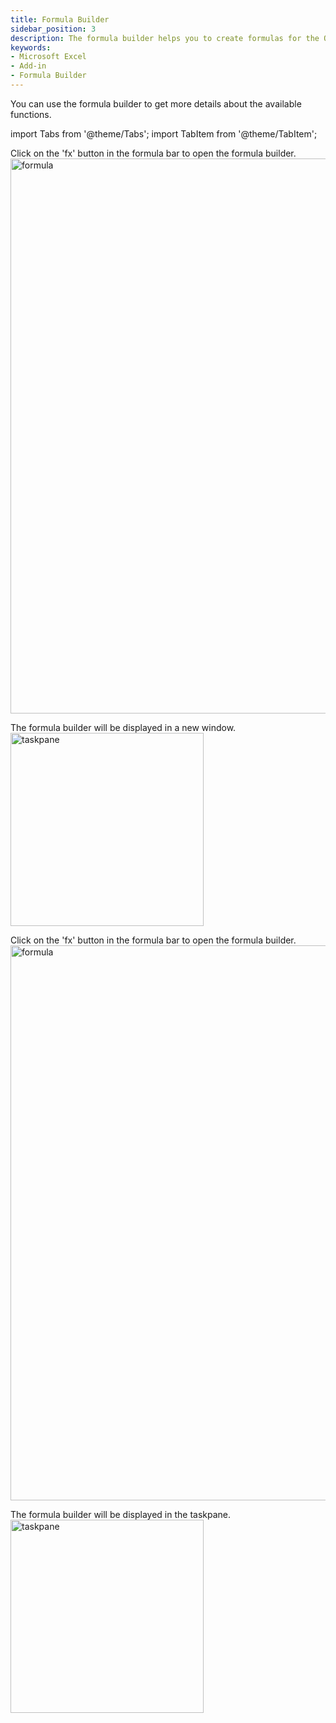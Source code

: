 ```yaml
---
title: Formula Builder
sidebar_position: 3
description: The formula builder helps you to create formulas for the OpenBB add-in. It is available in the taskpane. Click on the 'fx' button in the toolbar to open the formula builder.
keywords:
- Microsoft Excel
- Add-in
- Formula Builder
---
```


You can use the formula builder to get more details about the available functions.

<!-- markdownlint-disable MD033 -->

import Tabs from '@theme/Tabs';
import TabItem from '@theme/TabItem';

<Tabs>
<TabItem value="windows" label="Windows">

Click on the 'fx' button in the formula bar to open the formula builder.
<img width="888" alt="formula" src="https://github.com/OpenBB-finance/OpenBBTerminal/assets/79287829/8958d5e0-fcbf-4dba-914f-b8a7d1f78f1e"/>

The formula builder will be displayed in a new window.
<img width="309" alt="taskpane" src="https://github.com/OpenBB-finance/OpenBBTerminal/assets/79287829/3e6b1733-6def-491f-b974-47c7094103f7"/>

</TabItem>
<TabItem value="mac" label="Mac">

Click on the 'fx' button in the formula bar to open the formula builder.
<img width="888" alt="formula" src="https://github.com/OpenBB-finance/OpenBBTerminal/assets/79287829/15c3d5ea-597a-49f7-bcf9-e01ded44856b"/>

The formula builder will be displayed in the taskpane.
<img width="309" alt="taskpane" src="https://github.com/OpenBB-finance/OpenBBTerminal/assets/79287829/f7466125-236c-4661-a480-a31bbb8c9fe9"/>

</TabItem>
</Tabs>
